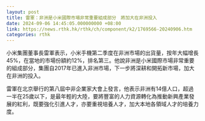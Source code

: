 ```yaml
---
layout: post
title: 雷軍：非洲是小米國際市場非常重要組成部分　將加大在非洲投入
date: 2024-09-06 14:45:05.000000000 +08:00
link: https://news.rthk.hk/rthk/ch/component/k2/1769566-20240906.htm
categories: rthk
---
```


小米集團董事長雷軍表示，小米手機第二季度在非洲市場的出貨量，按年大幅增長45%，在當地的市場份額約12%，排名第三。他說非洲是小米國際市場非常重要的組成部分，集團自2017年已進入非洲市場，下一步將深耕和開拓新市場，加大在非洲的投入。

雷軍在北京舉行的第八屆中非企業家大會上發言，他表示非洲有14億人口，超過一半在25歲以下，是最年輕的大陸，要將豐富的人力資源轉化為推動新興產業發展的紅利，既要強化引進人才，亦要重視培養人才，加大本地各領域人才的培養力度。

